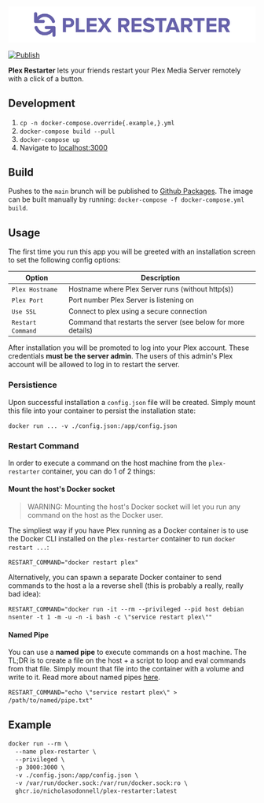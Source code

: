 <center>
  <img src="assets/banner.png" />
</center>

[![Publish](https://github.com/nicholasodonnell/plex-restarter/actions/workflows/publish.yml/badge.svg?branch=main)](https://github.com/nicholasodonnell/plex-restarter/actions/workflows/publish.yml)

**Plex Restarter** lets your friends restart your Plex Media Server remotely with a click of a button.

## Development

1. `cp -n docker-compose.override{.example,}.yml`
2. `docker-compose build --pull`
3. `docker-compose up`
4. Navigate to [localhost:3000](http://localhost:3000)

## Build

Pushes to the `main` brunch will be published to [Github Packages](https://github.com/nicholasodonnell/plex-restarter/pkgs/container/plex-restarter). The image can be built manually by running: `docker-compose -f docker-compose.yml build`.

## Usage

The first time you run this app you will be greeted with an installation screen to set the following config options:


| Option            | Description                                                   |
| ----------------- | ------------------------------------------------------------- |
| `Plex Hostname`   | Hostname where Plex Server runs (without http(s))             |
| `Plex Port`       | Port number Plex Server is listening on                       |
| `Use SSL`         | Connect to plex using a secure connection                     |
| `Restart Command` | Command that restarts the server (see below for more details) |

After installation you will be promoted to log into your Plex account. These credentials **must be the server admin**. The users of this admin's Plex account will be allowed to log in to restart the server.

### Persistience

Upon successful installation a `config.json` file will be created. Simply mount this file into your container to persist the installation state:

```console
docker run ... -v ./config.json:/app/config.json
```

### Restart Command

In order to execute a command on the host machine from the `plex-restarter` container, you can do 1 of 2 things:

#### Mount the host's Docker socket

> WARNING: Mounting the host's Docker socket will let you run any command on the host as the Docker user.

The simpliest way if you have Plex running as a Docker container is to use the Docker CLI installed on the `plex-restarter` container to run `docker restart ...`:

```console
RESTART_COMMAND="docker restart plex"
```

Alternatively, you can spawn a separate Docker container to send commands to the host a la a reverse shell (this is probably a really, really bad idea):

```console
RESTART_COMMAND="docker run -it --rm --privileged --pid host debian nsenter -t 1 -m -u -n -i bash -c \"service restart plex\""
```

#### Named Pipe

You can use a **named pipe** to execute commands on a host machine. The TL;DR is to create a file on the host + a script to loop and eval commands from that file. Simply mount that file into the container with a volume and write to it. Read more about named pipes [here](https://codeutility.org/how-to-run-shell-script-on-host-from-docker-container-stack-overflow/).

```console
RESTART_COMMAND="echo \"service restart plex\" > /path/to/named/pipe.txt"
```

## Example

```console
docker run --rm \
  --name plex-restarter \
  --privileged \
  -p 3000:3000 \
  -v ./config.json:/app/config.json \
  -v /var/run/docker.sock:/var/run/docker.sock:ro \
  ghcr.io/nicholasodonnell/plex-restarter:latest
```
